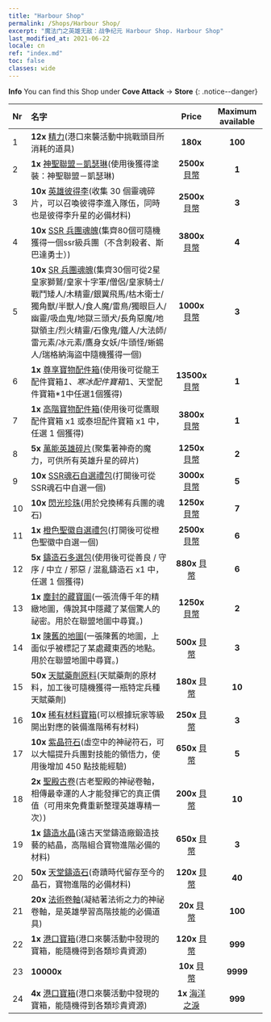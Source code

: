 ```yaml
---
title: "Harbour Shop"
permalink: /Shops/Harbour Shop/
excerpt: "魔法门之英雄无敌：战争纪元 Harbour Shop. Harbour Shop"
last_modified_at: 2021-06-22
locale: cn
ref: "index.md"
toc: false
classes: wide
---
```


**Info** You can find this Shop under **Cove Attack** -> **Store** 
{: .notice--danger}

  |  Nr  |      名字      |         Price        |   Maximum available      |
  |:-----|:---------------|:--------------------:|:------------------------:|
  | 1 |  **12x** [精力](/cn/Items/con_954/)(港口來襲活動中挑戰頭目所消耗的道具) |  **180x** <i class="fas fa-gem"/>  | **100** |
  | 2 |  **1x** [神聖聯盟－凱瑟琳](/cn/Items/con_1032/)(使用後獲得塗裝：神聖聯盟－凱瑟琳) |  **2500x** [貝幣](/cn/Items/con_950/)  | **1** |
  | 3 |  **10x** [英雄彼得李](/cn/Items/her_397/)(收集 30 個靈魂碎片，可以召喚彼得李進入隊伍，同時也是彼得李升星的必備材料) |  **2500x** [貝幣](/cn/Items/con_950/)  | **3** |
  | 4 |  **10x** [SSR 兵團魂魄](/cn/Items/con_535/)(集齊80個可隨機獲得一個ssr級兵團（不含刺殺者、斯巴達勇士）) |  **3800x** [貝幣](/cn/Items/con_950/)  | **4** |
  | 5 |  **10x** [SR 兵團魂魄](/cn/Items/con_534/)(集齊30個可從2星皇家獅鷲/皇家十字軍/僧侶/皇家騎士/戰鬥矮人/木精靈/銀翼飛馬/枯木衛士/獨角獸/半獸人/食人魔/雷鳥/獨眼巨人/幽靈/吸血鬼/地獄三頭犬/長角惡魔/地獄領主/烈火精靈/石像鬼/鐵人/大法師/雷元素/冰元素/鷹身女妖/牛頭怪/蜥蜴人/瑞格納海盜中隨機獲得一個) |  **1000x** [貝幣](/cn/Items/con_950/)  | **3** |
  | 6 |  **1x** [尊享寶物配件箱](/cn/Items/con_1740/)(使用後可從龍王配件寶箱*1、寒冰配件寶箱*1、天堂配件寶箱*1中任選1個獲得) |  **13500x** [貝幣](/cn/Items/con_950/)  | **1** |
  | 7 |  **1x** [高階寶物配件箱](/cn/Items/con_1433/)(使用後可從鷹眼配件寶箱 x1 或泰坦配件寶箱 x1 中，任選 1 個獲得) |  **3800x** [貝幣](/cn/Items/con_950/)  | **1** |
  | 8 |  **5x** [萬能英雄碎片](/cn/Items/her_358/)(聚集著神奇的魔力，可供所有英雄升星的碎片) |  **1250x** [貝幣](/cn/Items/con_950/)  | **2** |
  | 9 |  **10x** [SSR魂石自選禮包](/cn/Items/con_1105/)(打開後可從SSR魂石中自選一個) |  **3000x** [貝幣](/cn/Items/con_950/)  | **5** |
  | 10 |  **10x** [閃光珍珠](/cn/Items/con_527/)(用於兌換稀有兵團的魂石) |  **1250x** [貝幣](/cn/Items/con_950/)  | **7** |
  | 11 |  **1x** [橙色聖徽自選禮包](/cn/Items/con_1104/)(打開後可從橙色聖徽中自選一個) |  **2500x** [貝幣](/cn/Items/con_950/)  | **6** |
  | 12 |  **5x** [鑄造石多選包](/cn/Items/con_1480/)(使用後可從善良 / 守序 / 中立 / 邪惡 / 混亂鑄造石 x1 中，任選 1 個獲得) |  **880x** [貝幣](/cn/Items/con_950/)  | **6** |
  | 13 |  **1x** [塵封的藏寶圖](/cn/Items/con_1156/)(一張流傳千年的精緻地圖，傳說其中隱藏了某個驚人的祕密。用於在聯盟地圖中尋寶。) |  **1250x** [貝幣](/cn/Items/con_950/)  | **2** |
  | 14 |  **1x** [陳舊的地圖](/cn/Items/con_1155/)(一張陳舊的地圖，上面似乎被標記了某處藏東西的地點。用於在聯盟地圖中尋寶。) |  **500x** [貝幣](/cn/Items/con_950/)  | **3** |
  | 15 |  **50x** [天賦藥劑原料](/cn/Items/con_1120/)(天賦藥劑的原材料，加工後可隨機獲得一瓶特定兵種天賦藥劑) |  **180x** [貝幣](/cn/Items/con_950/)  | **10** |
  | 16 |  **10x** [稀有材料寶箱](/cn/Items/con_757/)(可以根據玩家等級開出對應的裝備進階稀有材料) |  **250x** [貝幣](/cn/Items/con_950/)  | **3** |
  | 17 |  **10x** [紫晶符石](/cn/Items/con_720/)(虛空中的神祕符石，可以大幅提升兵團對技能的領悟力，使用後增加 450 點技能經驗) |  **650x** [貝幣](/cn/Items/con_950/)  | **5** |
  | 18 |  **2x** [聖殿古卷](/cn/Items/con_697/)(古老聖殿的神祕卷軸，相傳最幸運的人才能發揮它的真正價值（可用來免費重新整理英雄專精一次）) |  **200x** [貝幣](/cn/Items/con_950/)  | **10** |
  | 19 |  **1x** [鑄造水晶](/cn/Items/art_189/)(遠古天堂鑄造廠鍛造技藝的結晶，高階組合寶物進階必備的材料) |  **650x** [貝幣](/cn/Items/con_950/)  | **3** |
  | 20 |  **50x** [天堂鑄造石](/cn/Items/art_188/)(奇蹟時代留存至今的晶石，寶物進階的必備材料) |  **120x** [貝幣](/cn/Items/con_950/)  | **40** |
  | 21 |  **20x** [法術卷軸](/cn/Items/con_694/)(凝結著法術之力的神祕卷軸，是英雄學習高階技能的必備道具) |  **20x** [貝幣](/cn/Items/con_950/)  | **100** |
  | 22 |  **1x** [港口寶箱](/cn/Items/con_1093/)(港口來襲活動中發現的寶箱，能隨機得到各類珍貴資源) |  **120x** [貝幣](/cn/Items/con_950/)  | **999** |
  | 23 |  **10000x** <i class="fas fa-coins"/> |  **10x** [貝幣](/cn/Items/con_950/)  | **9999** |
  | 24 |  **4x** [港口寶箱](/cn/Items/con_1093/)(港口來襲活動中發現的寶箱，能隨機得到各類珍貴資源) |  **1x** [海洋之淚](/cn/Items/con_955/)  | **999** |
